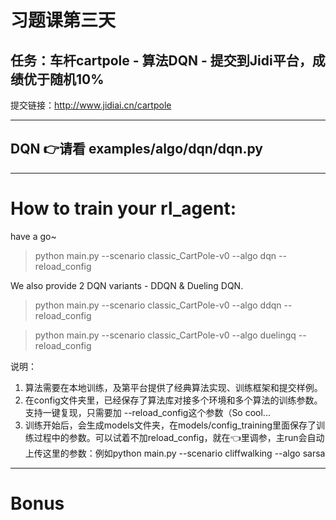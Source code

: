 # 习题课第三天

## 任务：车杆cartpole - 算法DQN - 提交到Jidi平台，成绩优于随机10%

提交链接：http://www.jidiai.cn/cartpole


---
## DQN 👉请看 examples/algo/dqn/dqn.py

---
# How to train your rl_agent:

have a go~
>python main.py --scenario classic_CartPole-v0 --algo dqn --reload_config 

We also provide 2 DQN variants - DDQN & Dueling DQN.
>python main.py --scenario classic_CartPole-v0 --algo ddqn --reload_config 

>python main.py --scenario classic_CartPole-v0 --algo duelingq --reload_config 

说明：
1. 算法需要在本地训练，及第平台提供了经典算法实现、训练框架和提交样例。
2. 在config文件夹里，已经保存了算法库对接多个环境和多个算法的训练参数。支持一键复现，只需要加 --reload_config这个参数（So cool...
3. 训练开始后，会生成models文件夹，在models/config_training里面保存了训练过程中的参数。可以试着不加reload_config，就在👈里调参，主run会自动上传这里的参数：例如python main.py --scenario cliffwalking --algo sarsa

---
# Bonus

